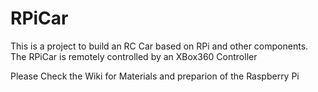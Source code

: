 # RPiCar
This is a project to build an RC Car based on RPi and other components. The RPiCar is remotely controlled by an XBox360 Controller

Please Check the Wiki for Materials and preparion of the Raspberry Pi
